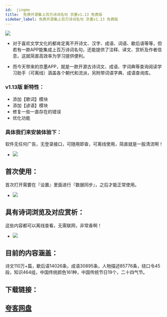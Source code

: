 ```yaml
---
id:  jingmo
title:  免费开源集上百万诗词名句 京墨v1.13 免费版
sidebar_label: 免费开源集上百万诗词名句 京墨v1.13 免费版
---
```

![](https://cdn-thumbs.imagevenue.com/27/27/74/ME18UXM6_t.png)
* 对于喜欢文学文化的都肯定离不开诗文、汉字、成语、词语、歇后语等等，但若有一款APP能集成上百万诗词名句，还能提供了注释、译文、赏析及作者信息，这就简直高效率为学习提供便利。

* 而今天带来的京墨APP，就是一款开源古诗词文、成语、字词典等查询阅读学习助手（可离线）涵盖各个朝代和流派，另附带词语字典、成语查询库。

### v1.13版 新特性：

* 添加【歌词】模块
* 添加【谚语】模块
* 修复一些一直存在的错误
* 优化功能

### 具体我们来安装体验下：
软件无任何广告，无登录接口，可随用即查，可离线使用，简直就是一股清流啊！
* ![](https://cdn-thumbs.imagevenue.com/98/53/46/ME18UXNC_t.jpg)


## 首次使用：
首次打开需要在『设置』里面进行『数据同步』，之后才能正常使用。
* ![](https://cdn-thumbs.imagevenue.com/49/74/bc/ME18UXNE_t.jpg)



## 具有诗词浏览及对应赏析：
这些内容都可以离线查看，无需联网，非常香啊！
* ![](https://cdn-thumbs.imagevenue.com/8a/8a/7f/ME18UXNF_t.jpg)

## 目前的内容涵盖：
诗文110万+篇，歇后语14026条，成语30895条，人物描述85776条，绕口令45段，知识464组，中国传统颜色161种，中国传统节日19个，二十四气节。

## 下载链接：
## [夸客网盘](https://www.cnblogs.com/songzhixue/p/11261118.html)







